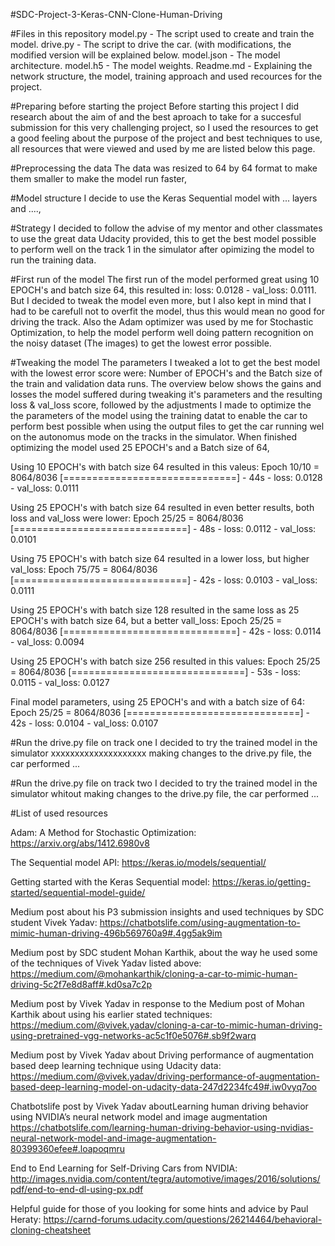 #SDC-Project-3-Keras-CNN-Clone-Human-Driving

#Files in this repository
model.py - The script used to create and train the model.
drive.py - The script to drive the car. (with modifications, the modified version will be explained below.
model.json - The model architecture.
model.h5 - The model weights.
Readme.md - Explaining the network structure, the model, training approach and used recources for the project.


#Preparing before starting the project
Before starting this project I did research about the aim of and the best aproach to take for a succesful submission for this very challenging project, so I used the resources to get a good feeling about the purpose of the project and best techniques to use, all resources that were viewed and used by me are listed below this page.


#Preprocessing the data
The data was resized to 64 by 64 format to make them smaller to make the model run faster, 


#Model structure
I decide to use the Keras Sequential model with ... layers and ...., 


#Strategy
I decided to follow the advise of my mentor and other classmates to use the great data Udacity provided, this to get the best model possible to perform well on the track 1 in the simulator after opimizing the model to run the training data. 


#First run of the model
The first run of the model performed great using 10 EPOCH's and batch size 64, this resulted in: loss: 0.0128 - val_loss: 0.0111.
But I decided to tweak the model even more, but I also kept in mind that I had to be carefull not to overfit the model, thus this
would mean no good for driving the track. Also the Adam optimizer was used by me for Stochastic Optimization, to help the model perform well doing pattern recognition on the noisy dataset (The images) to get the lowest error possible.

#Tweaking the model
The parameters I tweaked a lot to get the best model with the lowest error score were: Number of EPOCH's and the Batch size of the train and validation data runs. The overview below shows the gains and losses the model suffered during tweaking it's parameters and the resulting loss & val_loss score, followed by the adjustments I made to optimize the the parameters of the model using the training datat to enable the car to perform best possible when using the output files to get the car running wel on the autonomus mode on the tracks in the simulator. When finished optimizing the model used 25 EPOCH's and a Batch size of 64, 

Using 10 EPOCH's with batch size 64 resulted in this valeus: 
Epoch 10/10 = 8064/8036 [==============================] - 44s - loss: 0.0128 - val_loss: 0.0111

Using 25 EPOCH's with batch size 64 resulted in even better results, both loss and val_loss were lower:
Epoch 25/25 = 8064/8036 [==============================] - 48s - loss: 0.0112 - val_loss: 0.0101

Using 75 EPOCH's with batch size 64  resulted in a lower loss, but higher val_loss:
Epoch 75/75 = 8064/8036 [==============================] - 42s - loss: 0.0103 - val_loss: 0.0111

Using 25 EPOCH's with batch size 128 resulted in the same loss as 25 EPOCH's with batch size 64, but a better vall_loss:
Epoch 25/25 = 8064/8036 [==============================] - 42s - loss: 0.0114 - val_loss: 0.0094

Using 25 EPOCH's with batch size 256 resulted in this values:
Epoch 25/25 = 8064/8036 [==============================] - 53s - loss: 0.0115 - val_loss: 0.0127

Final model parameters, using 25 EPOCH's and with a batch size of 64:
Epoch 25/25 = 8064/8036 [==============================] - 42s - loss: 0.0104 - val_loss: 0.0107


#Run the drive.py file on track one
I decided to try the trained model in the simulator xxxxxxxxxxxxxxxxxxxx making changes to the drive.py file, the car performed ...


#Run the drive.py file on track two
I decided to try the trained model in the simulator whitout making changes to the drive.py file, the car performed ...


#List of used resources

Adam: A Method for Stochastic Optimization:
https://arxiv.org/abs/1412.6980v8

The Sequential model API:
https://keras.io/models/sequential/

Getting started with the Keras Sequential model:
https://keras.io/getting-started/sequential-model-guide/

Medium post about his P3 submission insights and used techniques by SDC student Vivek Yadav:
https://chatbotslife.com/using-augmentation-to-mimic-human-driving-496b569760a9#.4gg5ak9im

Medium post by SDC student Mohan Karthik, about the way he used some of the techniques of Vivek Yadav listed above:
https://medium.com/@mohankarthik/cloning-a-car-to-mimic-human-driving-5c2f7e8d8aff#.kd0sa7c2p

Medium post by Vivek Yadav in response to the Medium post of Mohan Karthik about using his earlier stated techniques:
https://medium.com/@vivek.yadav/cloning-a-car-to-mimic-human-driving-using-pretrained-vgg-networks-ac5c1f0e5076#.sb9f2warq

Medium post by Vivek Yadav about Driving performance of augmentation based deep learning technique using Udacity data:
https://medium.com/@vivek.yadav/driving-performance-of-augmentation-based-deep-learning-model-on-udacity-data-247d2234fc49#.iw0vyq7oo

Chatbotslife post by Vivek Yadav aboutLearning human driving behavior using NVIDIA’s neural network model and image augmentation  
https://chatbotslife.com/learning-human-driving-behavior-using-nvidias-neural-network-model-and-image-augmentation-80399360efee#.loapoqmru

End to End Learning for Self-Driving Cars from NVIDIA:
http://images.nvidia.com/content/tegra/automotive/images/2016/solutions/pdf/end-to-end-dl-using-px.pdf

Helpful guide for those of you looking for some hints and advice by Paul Heraty:
https://carnd-forums.udacity.com/questions/26214464/behavioral-cloning-cheatsheet
